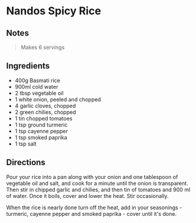 # Nandos Spicy Rice

## Notes

> Makes 6 servings

## Ingredients

- 400g Basmati rice
- 900ml cold water
- 2 tbsp vegetable oil
- 1 white onion, peeled and chopped
- 4 garlic cloves, chopped
- 2 green chilies, chopped
- 1 tin chopped tomatoes
- 1 tsp ground turmeric
- 1 tsp cayenne pepper
- 1 tsp smoked paprika
- 1 tsp salt

## Directions

Pour your rice into a pan along with your onion and one tablespoon of vegetable oil and salt, and cook for a minute until the onion is transparent. Then stir in chipped garlic and chilies, and then tin of tomatoes and 900 ml of water. Once it boils, cover and lower the heat. Stir occasionally.

When the rice is nearly done turn off the heat, add in your seasonings - turmeric, cayenne pepper and smoked paprika - cover until it's done.
